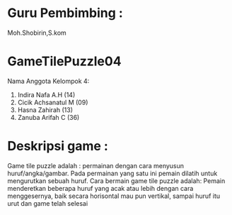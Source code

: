 # Guru Pembimbing :
Moh.Shobirin,S.kom

# GameTilePuzzle04
Nama Anggota Kelompok 4:
1. Indira Nafa A.H (14)
2. Cicik Achsanatul M (09)
3. Hasna Zahirah (13)
4. Zanuba Arifah C (36)

# Deskripsi game :
Game tile puzzle adalah : permainan dengan cara menyusun huruf/angka/gambar. Pada permainan yang satu ini pemain dilatih untuk mengurutkan sebuah huruf.
Cara bermain game tile puzzle adalah: Pemain menderetkan beberapa huruf yang acak atau lebih dengan cara menggesernya, baik secara horisontal mau pun vertikal, sampai huruf itu urut dan game telah selesai

